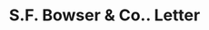 ---
doi: 10.7916/D8Q82R4Z
date_other: '1897'
date_other_textual: '1897'
form: correspondence
genre:
- Letters (correspondence)
name:
- S.F. Bowser & Co.
object_in_context_url: https://biggert.cul.columbia.edu/items/view/ave_biggert_00286
subject_hierarchical_geographic:
- Fort Wayne, Indiana, United States
subject_name:
- S.F. Bowser & Co.
title: S.F. Bowser & Co.. Letter
sort_title: S.F. Bowser & Co.. Letter
call_number: ave_biggert_00286
coordinates:
- 41.080450000000006,-85.13915
pid: ave_biggert_00286
identifiers: ave_biggert_00286
thumbnail: https://derivativo-1.library.columbia.edu/iiif/2/ldpd:344229/full/!256,256/0/native.jpg
permalink: "/biggert/ave_biggert_00286/"
layout: iiif-image-page
---